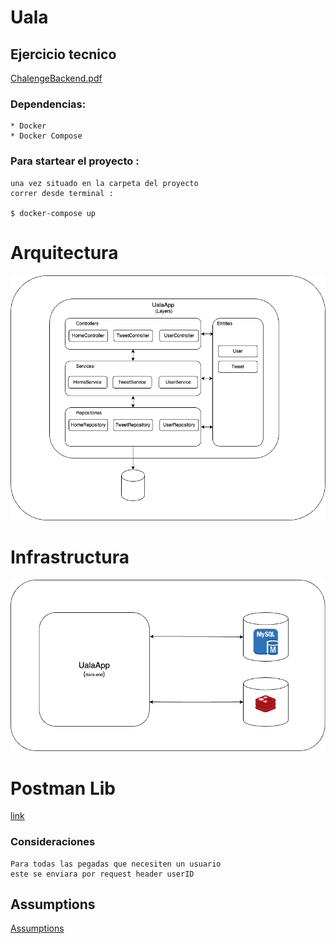 # Uala

## Ejercicio tecnico

[ChalengeBackend.pdf](Challenge%20Backend.pdf)

### Dependencias:

```
* Docker
* Docker Compose
```

### Para startear el proyecto :

```
una vez situado en la carpeta del proyecto 
correr desde terminal :

$ docker-compose up

```

# Arquitectura

![Arquitectura](images/arquitectura-capas.png "Arquitectura")

# Infrastructura

![Infrastructura](images/infrastructura.png "Infrastructura")

# Postman Lib

[link](https://api.postman.com/collections/34025013-4b2b418c-f2ca-4e6e-9967-5b53bb8120bf?access_key=PMAT-01HTNNE6DC4ZEH33FS02S3RV2W)

### Consideraciones

```
Para todas las pegadas que necesiten un usuario 
este se enviara por request header userID

```

## Assumptions

[Assumptions](business.txt)